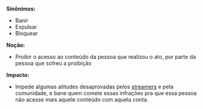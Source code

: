**Sinônimos:** 
* Banir 
* Expulsar
* Bloquear

**Noção:** 
* Proibir o acesso ao conteúdo da pessoa que realizou o ato, por parte da pessoa que sofreu a proibição

**Impacto:**
* Impede algumas atitudes desaprovadas pelos [streamers](https://github.com/gabrielziegler3/Requisitos-2018-1/wiki/Streamer) e pela comunidade, e bane quem comete essas infrações pra que essa pessoa não acesse mais aquele conteúdo com aquela conta.
